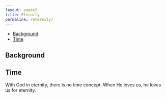 ```yaml
---
layout: pagev2
title: Eternity
permalink: /eternity/
---
```


- [Background](#background)
- [Time](#time)

## Background

## Time

With God in eternity, there is no time concept. When He loves us, he loves us for eternity.